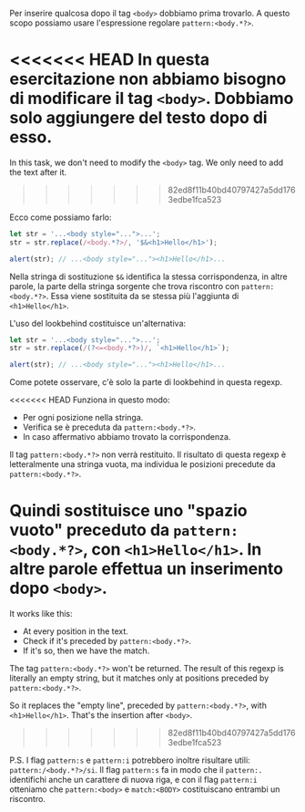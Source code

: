 Per inserire qualcosa dopo il tag `<body>` dobbiamo prima trovarlo. A questo scopo possiamo usare l'espressione regolare `pattern:<body.*?>`.

<<<<<<< HEAD
In questa esercitazione non abbiamo bisogno di modificare il tag `<body>`. Dobbiamo solo aggiungere del testo dopo di esso.
=======
In this task, we don't need to modify the `<body>` tag. We only need to add the text after it.
>>>>>>> 82ed8f11b40bd40797427a5dd1763edbe1fca523

Ecco come possiamo farlo:

```js run
let str = '...<body style="...">...';
str = str.replace(/<body.*?>/, '$&<h1>Hello</h1>');

alert(str); // ...<body style="..."><h1>Hello</h1>...
```

Nella stringa di sostituzione `$&` identifica la stessa corrispondenza, in altre parole, la parte della stringa sorgente che trova riscontro con `pattern:<body.*?>`. Essa viene sostituita da se stessa più l'aggiunta di `<h1>Hello</h1>`.

L'uso del lookbehind costituisce un'alternativa:

```js run
let str = '...<body style="...">...';
str = str.replace(/(?<=<body.*?>)/, `<h1>Hello</h1>`);

alert(str); // ...<body style="..."><h1>Hello</h1>...
```

Come potete osservare, c'è solo la parte di lookbehind in questa regexp.

<<<<<<< HEAD
Funziona in questo modo:
- Per ogni posizione nella stringa.
- Verifica se è preceduta da `pattern:<body.*?>`.
- In caso affermativo abbiamo trovato la corrispondenza.

Il tag `pattern:<body.*?>` non verrà restituito. Il risultato di questa regexp è letteralmente una stringa vuota, ma individua le posizioni precedute da `pattern:<body.*?>`.

Quindi sostituisce uno "spazio vuoto" preceduto da `pattern:<body.*?>`, con `<h1>Hello</h1>`. In altre parole effettua un inserimento dopo `<body>`.
=======
It works like this:
- At every position in the text.
- Check if it's preceded by `pattern:<body.*?>`.
- If it's so, then we have the match.

The tag `pattern:<body.*?>` won't be returned. The result of this regexp is literally an empty string, but it matches only at positions preceded by `pattern:<body.*?>`.

So it replaces the "empty line", preceded by `pattern:<body.*?>`, with `<h1>Hello</h1>`. That's the insertion after `<body>`.
>>>>>>> 82ed8f11b40bd40797427a5dd1763edbe1fca523

P.S. I flag `pattern:s` e `pattern:i` potrebbero inoltre risultare utili: `pattern:/<body.*?>/si`. Il flag `pattern:s` fa in modo che il `pattern:.` identifichi anche un carattere di nuova riga, e con il flag `pattern:i` otteniamo che `pattern:<body>` e `match:<BODY>` costituiscano entrambi un riscontro.
